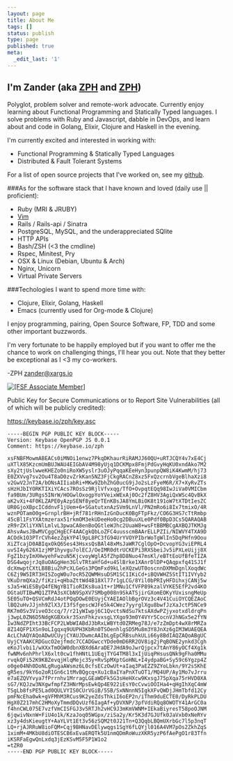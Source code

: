 ```yaml
---
layout: page
title: About Me
tags: []
status: publish
type: page
published: true
meta:
  _edit_last: '1'
---
```

## I'm Zander (aka [ZPH]("https://github.com/zph") and [ZPH]("https://twitter.com/_zph"))

Polyglot, problem solver and remote-work advocate. Currently enjoy learning about Functional Programming and Statically Typed languages.  I solve problems with Ruby and Javascript, dabble in DevOps, and learn about and code in  Golang, Elixir, Clojure and Haskell in the evening.

I'm currently excited and interested in working with:

  * Functional Programming & Statically Typed Languages
  * Distributed & Fault Tolerant Systems

For a list of open source projects that I've worked on, see my [github](https://github.com/zph).

###As for the software stack that I have known and loved (daily use || proficient):

* Ruby (MRI & JRUBY)
* [Vim](https://github.com/zph/zph/blob/master/home/.vimrc)
* Rails / Rails-api / Sinatra
* PostgreSQL, MySQL, and the underappreciated SQlite
* HTTP APIs
* Bash/ZSH (<3 the cmdline)
* Rspec, Minitest, Pry
* OSX & Linux (Debian, Ubuntu & Arch)
* Nginx, Unicorn
* Virtual Private Servers

###Techologies I want to spend more time with:
* Clojure, Elixir, Golang, Haskell
* Emacs (currently used for Org-mode & Clojure)

I enjoy programming, pairing, Open Source Software, FP, TDD and some other important buzzwords.

I'm very fortunate to be happily employed but if you want to offer me the chance to work on challenging things, I'll hear you out. Note that they better be exceptional as I <3 my co-workers.

-ZPH [zander@xargs.io]("mailto:zander@xargs.io")

<a href="http://www.fsf.org/register_form?referrer=9765"><img alt="[FSF Associate Member]" src="http://static.fsf.org/nosvn/associate/fsf-9765.png" /></a>

Public Key for Secure Communications or to Report Site Vulnerabilities (all of which will be publicly credited):

https://keybase.io/zph/key.asc

    -----BEGIN PGP PUBLIC KEY BLOCK-----
    Version: Keybase OpenPGP JS 0.0.1
    Comment: https://keybase.io/zph

    xsFNBFMowmABEACs0iMNOi1enwz7PkqDKhaurRiRAMJJ60QU+uRTJCQY4v7xE4Cj
    uXTlX85KzcmUmBUJWAU4EIGbAV4M98yUjq1DCKMpx8FmjPdGvyHqKU0xndAko7M2
    sXy2tjUslwweKHEZo0niRoXW5yslr3uOJyPqqaKEeHyn3punpQW8iK4KwmM/hj73
    E0ZXVvg7sv2Ou4T8aD0zvZrkKan5NZ3FjCkgRACnZ8xz5FxQzcrnbVgeBlhaXzi8
    v2GwV2JnT2A/bONsAIIiabRi+MKw9ZbhZhG0ucG9jJo2sLzFyeM6R/X7+XyRvZTs
    sHzHJbIYORKTIXiYCAcs7ROsSz9RjlVfvxqg/TfO+OvpqtEQq98IwJiVa0VMICbm
    fa9BUm/3URgs5INrW/HOGwlOxogpYoYVeixWExAj0Oc2fZ8HV3AgiQxWSc4QvBkX
    aK2vXi+4F0KLZAPE0yAzpSENf8yeQrTEnKBsJA8YmLBiOK8t191oW7tXTDtIesZC
    UR0GjoXBpcICddnvF1jUem+6+SGatutxnAzSVm9LnVl/PN2mRo6i8Ix7tmixO/4R
    wznPOTamO0g+GrnplrBH+jRf781rRHnIzGnDucK0BgFTpFkz/CO6G3HS7cTtRmbp
    45cBl1FsYXAtmzerax51rkmOM3ekUDeeHo0cg2DBuuXLe0Pdf0BpD3Cs5QARAQAB
    zR9rZXliYXNlLmlvL3pwaCA8enBoQGtleWJhc2UuaW8+wsFtBBMBCgAXBQJTKMJg
    AhsvAwsJBwMVCggCHgECF4AACgkQbLoZFC4uusscmBAArELLPZIi/NIWVY4TXA9D
    ACOdk1O3PTrCVh4ezZqkYP4l9pL8PC3fG94UrYVOYPIbrWoTgWlIn5DqPHfn9Oou
    XiZTcajD0ABIqxOkQ6Ses43HsxsQsBAl48xMsJaWR7CglOpO+DcvopYG3viEPRL4
    uvSI4y626X1zjMP1hyvgu7olECJ/OeIMR0dtrUCKEPi3RXSbeiJv5iPXLeUijj8X
    FgZ1bzyImXHwyehFwzuN5KjcvoyWglA5fZhp8D8Nuo47msKl/eBTtEoUfBfeTIZA
    DSG4wqojrJq8uOAGgHen3GlvTRtaHfGd+u4SlBrke1XAnrDlDP+QAqpxfq41SJ1f
    dcXmwptCXtLB8Biu2hPcXLGeGs3PQmFxd9kLleXQzwUT0oscnnDXMmDgnlXoqdWc
    C6Zj9W5IRT3HISZogW0u7ocR5ZQWMHsuDSM1SC1IKiCd+iBQVWHZ5StIT1IVYyb2
    VKuDrmQXa2/fiKzi+qHbaZttWd4B18Xl77r1gLCG/8Yil0bPRIyHFDihxjCANj5w
    sJa5+WiESByQ4fENgYB1TioRIKs8ua1t+r1MNu1CfVFP89kzalVYKE5EfP2vd4KO
    OGtaUTIBwMQ1ZTPA3sXCbN9SpXV7SMbg008n9SkATSjirGXomEOKyYUxisngMeUp
    5E05uTO+QSVCmRdJ4otPQqDOwE0EUyjCYAEIAOlbBgrOVz3c4V41CuiOYCQEZAoC
    lBQ2uHvJJjnh9ZlX3/I3fSfgescWJFe5k4CWez7yyrglXgu8bwfJzXaJctP5NCe9
    RK7m0Sv3ViveO3ccq/7/r21yWIwpj6C1QvctsNdSu7ktsAXdwPZjyxotxdldrqPn
    j3wpL0ZN6D5NdgKGBXxkr3SxnFhkzvxsgLYXgo93m0Y4VYr5CocnVJhNGx5e2fYN
    Iw3NdZPIht33BcFCP2LWbWIABdJ3bRxLWBYtd0ZRMeg78J/e7zZmDpt4wX8rMRZa
    8Z14QFP1XSn9oLIgqxq9UUPH3KbRn0TSOenhlgSD5Mu8m3Y8JnXz6gIM3WUAEQEA
    AcLChAQYAQoADwUCUyjCYAUJDwmcAAIbLgEpCRBsuhkULi66y8BdIAQZAQoABgUC
    UyjCYAAKCRDGucO2ejfmdc7CCADGwccYDde0mD6RR2OV8ig2jPqBONE2ynkd3Cgh
    eKoJlvbi1/wXXxTmOGW0dbnXBXd6AraDE7JHdA9oJwrQjpcx7tAnY86yOCf4Xg1k
    fwNMv6nhPhrlX6xlt0cw1fhHNtL1UEqjTYG4TM8l3xIjUiqPHsusQNk9gFha0MMu
    rvqkQFi52K9KBZevqjHlqMejc35y+RvSpMXptGoHNL+I4ydpaBG+Sy59c6Ygzp4Z
    o0ge04Nh0DoNLgRugaAWsmz6L0cfsECzOwUt+aIaq3PaEZZ9ZYoLbkn/9Y2sSKhE
    gR5es/9kY6o2oR1Gn6c1tMvBQgcq+Xu1cBaIYaPnXTuOT1/MQ4UP/Ay1Mo7vJrru
    e7aEZQVYvya7fPrrnhv1MrragLGEaWDFk5G3sHeHXcw9KxsgJ75pXqa75rHVD0XA
    sG7/KQJzw3NXgwfmpfZ3HNrMpsEwkQp4E922iEsY0cCvwiOOIHa4+qHgIhXqC4mW
    TSgLb8fsPE5Lad0QULVYIS0CUrVGiB/5SB/SxNNnnN5IgkXFvQWDjJHmTbfd12Cy
    pmFNcEha0wk+gVFMhM3RCus9K2yeZdsThkiI6oEP2n/iThm9duECTE0/DyRkPLDU
    HgX0Z217mhC2HMoXyTmmdDQvUzf6IagAf+yDVXNP/3pfVdiRQq8OWOTY41ArGC0a
    f4hnCWL075E7vzfVmCISFGJ3v5RTJh2vHC9J3mKmVWNM+IEkaBiyresT58poOJNM
    6jqwivNxnW+FiU4o1k/KzaJoq05WGpx/ziSa2y/Kr5K3d7GJUfk0JaVxb0xNeRYv
    xz3y4dsKieugtY+AaYLVt1Et3v56zSQM2t0J21Tn+Q3QqbLBQmUXrbGc7l5p3nqT
    LQ+rjAJRRuW8ioFQM+Cqj9BHNavDElywqgs1SgY6fLQYjl016A4VM7pOs2ZkhZqS
    1ximM+4MKbU8diOTESCB6xEvaERQTk5U1nmQDmRoWuzXKR5yzP6fAePgO1r83Tfn
    iKSRFaEgwQnLxdq3jEzKSvM5F5P1W1o2
    =tZR0
    -----END PGP PUBLIC KEY BLOCK-----
